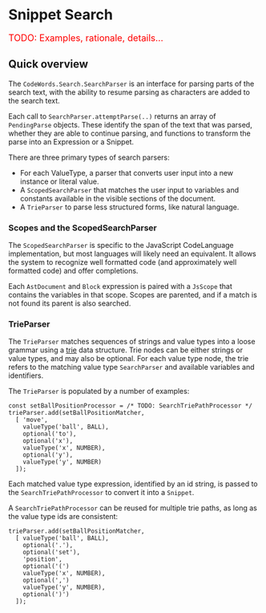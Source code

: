 # Snippet Search

<div style="font-size: large; color: red">TODO: Examples, rationale, details...</div>

## Quick overview

The `CodeWords.Search.SearchParser` is an interface for parsing parts of
the search text, with the ability to resume parsing as characters are
added to the search text.

Each call to `SearchParser.attemptParse(..)` returns an array of
`PendingParse` objects. These identify the span of the text that was
parsed, whether they are able to continue parsing, and functions to
transform the parse into an Expression or a Snippet.

<!-- TODO: Implement the following and verify this documentation. -->

There are three primary types of search parsers:
 * For each ValueType, a parser that converts user input into a new
   instance or literal value.
 * A `ScopedSearchParser` that matches the user input to variables and
   constants available in the visible sections of the document.
 * A `TrieParser` to parse less structured forms, like natural language.

### Scopes and the ScopedSearchParser

The `ScopedSearchParser` is specific to the JavaScript CodeLanguage
implementation, but most languages will likely need an equivalent.
It allows the system to recognize well formatted code (and approximately
well formatted code) and offer completions.

Each `AstDocument` and `Block` expression is paired with a `JsScope`
that contains the variables in that scope. Scopes are parented, and
if a match is not found its parent is also searched.

### TrieParser

The `TrieParser` matches sequences of strings and value types into a
loose grammar using a [trie](https://en.wikipedia.org/wiki/Trie) data
structure. Trie nodes can be either strings or value types, and may also
be optional. For each value type node, the trie refers to the matching
value type `SearchParser` and available variables and identifiers.

The `TrieParser` is populated by a number of examples:

    const setBallPositionProcessor = /* TODO: SearchTriePathProcessor */
    trieParser.add(setBallPositionMatcher,
      [ 'move',
        valueType('ball', BALL),
        optional('to'),
        optional('x'),
        valueType('x', NUMBER),
        optional('y'),
        valueType('y', NUMBER)
      ]);

Each matched value type expression, identified by an id string, is
passed to the `SearchTriePathProcessor` to convert it into a `Snippet`.

A `SearchTriePathProcessor` can be reused for multiple trie paths, as
long as the value type ids are consistent:

    trieParser.add(setBallPositionMatcher,
      [ valueType('ball', BALL),
        optional('.'),
        optional('set'),
        'position',
        optional('(')
        valueType('x', NUMBER),
        optional(',')
        valueType('y', NUMBER),
        optional(')')
      ]);
